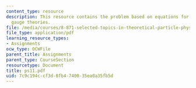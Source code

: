 ```yaml
---
content_type: resource
description: This resource contains the problem based on equations for supersymmetric
  gauge theories.
file: /media/courses/8-871-selected-topics-in-theoretical-particle-physics-branes-and-gauge-theory-dynamics-fall-2004/7c9c194ccf3d8fb4740035ea0a35fb5d_ps11.pdf
file_type: application/pdf
learning_resource_types:
- Assignments
ocw_type: OCWFile
parent_title: Assignments
parent_type: CourseSection
resourcetype: Document
title: ps11.pdf
uid: 7c9c194c-cf3d-8fb4-7400-35ea0a35fb5d
---
```

